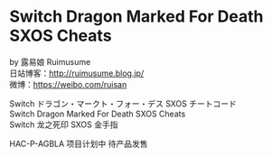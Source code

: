 # Switch Dragon Marked For Death SXOS Cheats
by 露易娘 Ruimusume</br>
日站博客：http://ruimusume.blog.jp/</br>
微博：https://weibo.com/ruisan</br>

Switch ドラゴン・マークト・フォー・デス SXOS チートコード</br>
Switch Dragon Marked For Death SXOS Cheats</br>
Switch 龙之死印 SXOS 金手指

HAC-P-AGBLA 项目计划中 待产品发售
